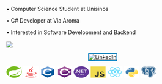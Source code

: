 <p>• Computer Science Student at Unisinos</p>
<p>• C# Developer at Via Aroma </p>
<p>• Interested in Software Development and Backend</i> </p>

<div>
  <a href="https://github.com/vtjaeger">
<!--     <img align="center" height="175" src="https://github-readme-stats.vercel.app/api?username=vtjaeger&show_icons=true&theme=gruvbox"> -->
    <img align="center" height="175" src="https://github-readme-stats.vercel.app/api/top-langs?username=vtjaeger&theme=gruvbox&layout=compact">
  </a>
</div>
<p></p>
<div style="text-align: center">
  <a href="https://www.linkedin.com/in/vin%C3%ADcius-jaeger-821839271/" target="_blank">
    <img src="https://img.shields.io/badge/-LinkedIn-%230077B5?style=for-the-badge&logo=linkedin&logoColor=white" alt="LinkedIn" style="border: 2px solid #0077B5;">
  </a>
</div>
<p></p>
<div style="display: inline-block;">
            <img align="center" height="30" width="40" src="https://raw.githubusercontent.com/devicons/devicon/master/icons/spring/spring-original.svg" alt="Spring Boot">
            <img align="center" height="30" width="40" src="https://raw.githubusercontent.com/devicons/devicon/master/icons/java/java-plain.svg" alt="Java">
            <img align="center" height="30" width="40" src="https://raw.githubusercontent.com/devicons/devicon/master/icons/c/c-original.svg" alt="C">
            <img align="center" height="30" width="40" src="https://raw.githubusercontent.com/devicons/devicon/master/icons/csharp/csharp-original.svg" alt="C#">
            <img align="center" height="30" width="40" src="https://raw.githubusercontent.com/devicons/devicon/master/icons/dotnetcore/dotnetcore-original.svg" alt=".NET">
            <img align="center" height="30" width="40" src="https://raw.githubusercontent.com/devicons/devicon/master/icons/javascript/javascript-original.svg" alt="JavaScript">
            <img align="center" height="30" width="40" src="https://raw.githubusercontent.com/devicons/devicon/master/icons/react/react-original.svg" alt="React">
            <img align="center" height="30" width="40" src="https://raw.githubusercontent.com/devicons/devicon/master/icons/python/python-original.svg" alt="Python">
            <img align="center" height="30" width="40" src="https://raw.githubusercontent.com/devicons/devicon/master/icons/postgresql/postgresql-plain.svg" alt="PostgreSQL">
        </div>
</div>

